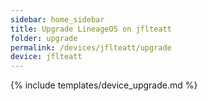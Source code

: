 ```yaml
---
sidebar: home_sidebar
title: Upgrade LineageOS on jflteatt
folder: upgrade
permalink: /devices/jflteatt/upgrade
device: jflteatt
---
```

{% include templates/device_upgrade.md %}
